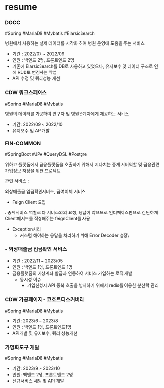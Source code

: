 # resume

### DOCC

#Spring  #MariaDB  #Mybatis  #ElarsicSearch

병원에서 사용하는 실제 데이터를 시각화 하여 병원 운영에 도움을 주는 서비스

- 기간 : 2022/07 ~ 2022/09
- 인원 : 백엔드 2명, 프론트엔드 2명
- 기존에 ElarsicSearch를 DB로 사용하고 있었으나, 유지보수 및 데이터 구조로 인해 RDB로 변경하는 작업
- API 수정 및 쿼리성능 개선

### CDW 워크스페이스

#Spring  #MariaDB  #Mybatis

병원의 데이터를 가공하여 연구자 및 병원관계자에게 제공하는 서비스

- 기간: 2022/09 ~ 2022/10
- 유지보수 및 API개발

### FIN-COMMON

#SpringBoot  #JPA  #QueryDSL  #Postgre

위하고 플랫폼에서 금융플랫폼을 호출하기 위해서 지나치는 중계 서버역할 및 금융관련 가입정보 저장을 위한 프로젝트 

관련 서비스 : 

외상매출금 입금확인서비스, 급여이체 서비스

- Feign Client 도입

: 중계서비스 역할로 타 서비스와의 요청, 응답이 많으므로 인터페이스만으로 간단하게 Client메서드를 작성해주는 feignClient를 사용

- Exception처리
    - 커스텀 해야하는 응답을 처리하기 위해 Error Decoder 설정\

### - 외상매출금 입금확인 서비스

- 기간 : 2022/11 ~ 2023/05
- 인원 : 백엔드 1명, 프론트엔드 1명
- 금융플랫폼의 가상계좌 발급과 연동하여 서비스 가입하는 로직 개발
    - 동시성 이슈
        - 가입신청시 API 중복 호출을 방지하기 위해서 redis를 이용한 분산락 관리

### CDW 가공페이지 - 코호트디스커버리

#Spring  #MariaDB  #Mybatis

- 기간: 2023/6 ~ 2023/8
- 인원 : 백엔드 1명, 프론트엔드1명
- API개발 및 유지보수, 쿼리 성능개선

### 가명화도구 개발

#Spring  #MariaDB  #Mybatis

- 기간: 2023/9 ~ 2023/10
- 인원: 백엔드 2명, 프론트엔드 2명
- 신규서비스 세팅 및 API 개발
